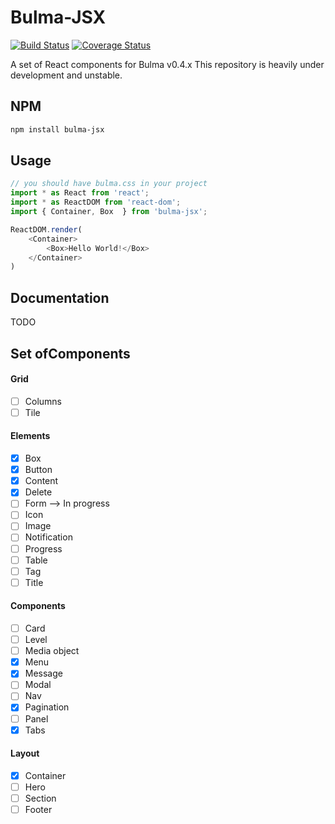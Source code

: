 Bulma-JSX
==================================

[![Build Status](https://travis-ci.org/AlgusDark/bulma-jsx.svg?branch=master)](https://travis-ci.org/AlgusDark/bulma-jsx)
[![Coverage Status](https://coveralls.io/repos/github/AlgusDark/bulma-jsx/badge.svg?branch=master)](https://coveralls.io/github/AlgusDark/bulma-jsx?branch=master)

A set of React components for Bulma v0.4.x
This repository is heavily under development and unstable.

## NPM

```sh
npm install bulma-jsx
```

## Usage
```javascript
// you should have bulma.css in your project
import * as React from 'react';
import * as ReactDOM from 'react-dom';
import { Container, Box  } from 'bulma-jsx';

ReactDOM.render(
    <Container>
        <Box>Hello World!</Box>
    </Container>
)
```
## Documentation
TODO

## Set ofComponents

#### Grid

- [ ] Columns
- [ ] Tile

#### Elements

- [x] Box
- [x] Button
- [x] Content
- [x] Delete
- [ ] Form --> In progress
- [ ] Icon
- [ ] Image
- [ ] Notification
- [ ] Progress 
- [ ] Table
- [ ] Tag
- [ ] Title

#### Components

- [ ] Card
- [ ] Level
- [ ] Media object
- [x] Menu
- [x] Message
- [ ] Modal
- [ ] Nav
- [x] Pagination
- [ ] Panel
- [x] Tabs

#### Layout

- [x] Container
- [ ] Hero
- [ ] Section
- [ ] Footer
